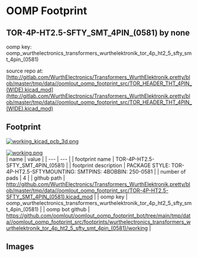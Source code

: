 # OOMP Footprint  
## TOR-4P-HT2.5-SFTY_SMT_4PIN_(0581)  by none  
  
oomp key: oomp_wurthelectronics_transformers_wurthelektronik_tor_4p_ht2_5_sfty_smt_4pin_(0581)  
  
source repo at: [http://gitlab.com/WurthElectronics/Transformers_WurthElektronik.pretty/blob/master/tmp/data//oomlout_oomp_footprint_src/TOR_HEADER_THT_4PIN_(WIDE).kicad_mod](http://gitlab.com/WurthElectronics/Transformers_WurthElektronik.pretty/blob/master/tmp/data//oomlout_oomp_footprint_src/TOR_HEADER_THT_4PIN_(WIDE).kicad_mod)  
## Footprint  
  
[![working_kicad_pcb_3d.png](working_kicad_pcb_3d_600.png)](working_kicad_pcb_3d.png)  
  
[![working.png](working_600.png)](working.png)  
| name | value | 
| --- | --- | 
| footprint name | TOR-4P-HT2.5-SFTY_SMT_4PIN_(0581) | 
| footprint description | PACKAGE STYLE: TOR-4P-HT2.5-SFTYMOUNTING: SMTPINS: 4BOBBIN: 250-0581 | 
| number of pads | 4 | 
| github path | http://github.com/WurthElectronics/Transformers_WurthElektronik.pretty/blob/master/tmp/data//oomlout_oomp_footprint_src/TOR-4P-HT2.5-SFTY_SMT_4PIN_(0581).kicad_mod | 
| oomp key | oomp_wurthelectronics_transformers_wurthelektronik_tor_4p_ht2_5_sfty_smt_4pin_(0581) | 
| oomp bot github | https://github.com/oomlout/oomlout_oomp_footprint_bot/tree/main/tmp/data//oomlout_oomp_footprint_src/footprints/wurthelectronics_transformers_wurthelektronik_tor_4p_ht2_5_sfty_smt_4pin_(0581)/working | 
## Images  

